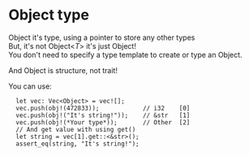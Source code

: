 # Object type

Object it's type, using a pointer to store any other types    
But, it's not Object<*T*> it's just Object!    
You don't need to specify a type template to create or type an Object.    

And Object is structure, not trait!

You can use:
```
  let vec: Vec<Object> = vec![];  
  vec.push(obj!(472833));            // i32    [0]   
  vec.push(obj!("It's string!"));    // &str   [1]  
  vec.push(obj!(*Your type*));       // Other  [2]  
  // And get value with using get()  
  let string = vec[1].get::<&str>();  
  assert_eq(string, "It's string!");  
```
